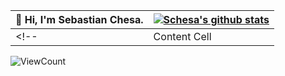 
<!--
[![HitCount](http://hits.dwyl.com/schesa/schesa.svg)](http://hits.dwyl.com/schesa/schesa)

<!-- ![](https://github-readme-stats.vercel.app/api?username=schesa&show_icons=true&hide_border=true) -->





|  👋 **Hi, I'm Sebastian Chesa.** | [![Schesa's github stats](https://github-readme-stats.vercel.app/api?username=schesa&show_icons=true&hide_border=true)](https://github.com/schesa) | 
| ------------- | ------------- |
<!--| Content Cell  | Content Cell  |-->

![ViewCount](https://views.whatilearened.today/views/github/schesa/schesa.svg) 




<!--
**schesa/schesa** is a ✨ _special_ ✨ repository because its `README.md` (this file) appears on your GitHub profile.

Here are some ideas to get you started:

- 🔭 I’m currently working on ...
- 🌱 I’m currently learning ...
- 👯 I’m looking to collaborate on ...
- 🤔 I’m looking for help with ...
- 💬 Ask me about ...
- 📫 How to reach me: ...
- 😄 Pronouns: ...
- ⚡ Fun fact: ...
-->
